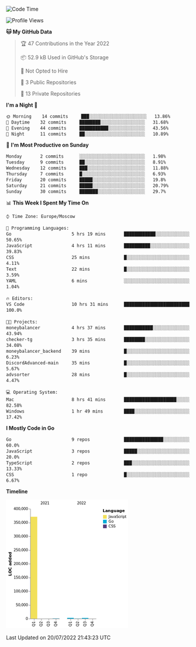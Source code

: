 <!--START_SECTION:waka-->
![Code Time](http://img.shields.io/badge/Code%20Time-391%20hrs%2011%20mins-blue)

![Profile Views](http://img.shields.io/badge/Profile%20Views-0-blue)

**🐱 My GitHub Data** 

> 🏆 47 Contributions in the Year 2022
 > 
> 📦 52.9 kB Used in GitHub's Storage 
 > 
> 🚫 Not Opted to Hire
 > 
> 📜 3 Public Repositories 
 > 
> 🔑 13 Private Repositories  
 > 
**I'm a Night 🦉** 

```text
🌞 Morning    14 commits     ███░░░░░░░░░░░░░░░░░░░░░░   13.86% 
🌆 Daytime    32 commits     ████████░░░░░░░░░░░░░░░░░   31.68% 
🌃 Evening    44 commits     ███████████░░░░░░░░░░░░░░   43.56% 
🌙 Night      11 commits     ██░░░░░░░░░░░░░░░░░░░░░░░   10.89%

```
📅 **I'm Most Productive on Sunday** 

```text
Monday       2 commits      ░░░░░░░░░░░░░░░░░░░░░░░░░   1.98% 
Tuesday      9 commits      ██░░░░░░░░░░░░░░░░░░░░░░░   8.91% 
Wednesday    12 commits     ███░░░░░░░░░░░░░░░░░░░░░░   11.88% 
Thursday     7 commits      █░░░░░░░░░░░░░░░░░░░░░░░░   6.93% 
Friday       20 commits     █████░░░░░░░░░░░░░░░░░░░░   19.8% 
Saturday     21 commits     █████░░░░░░░░░░░░░░░░░░░░   20.79% 
Sunday       30 commits     ███████░░░░░░░░░░░░░░░░░░   29.7%

```


📊 **This Week I Spent My Time On** 

```text
⌚︎ Time Zone: Europe/Moscow

💬 Programming Languages: 
Go                       5 hrs 19 mins       ████████████░░░░░░░░░░░░░   50.65% 
JavaScript               4 hrs 11 mins       ██████████░░░░░░░░░░░░░░░   39.83% 
CSS                      25 mins             █░░░░░░░░░░░░░░░░░░░░░░░░   4.11% 
Text                     22 mins             █░░░░░░░░░░░░░░░░░░░░░░░░   3.59% 
YAML                     6 mins              ░░░░░░░░░░░░░░░░░░░░░░░░░   1.04%

🔥 Editors: 
VS Code                  10 hrs 31 mins      █████████████████████████   100.0%

🐱‍💻 Projects: 
moneybalancer            4 hrs 37 mins       ███████████░░░░░░░░░░░░░░   43.94% 
checker-tg               3 hrs 35 mins       ████████░░░░░░░░░░░░░░░░░   34.08% 
moneybalancer_backend    39 mins             █░░░░░░░░░░░░░░░░░░░░░░░░   6.23% 
DiscordAdvanced-main     35 mins             █░░░░░░░░░░░░░░░░░░░░░░░░   5.67% 
advsorter                28 mins             █░░░░░░░░░░░░░░░░░░░░░░░░   4.47%

💻 Operating System: 
Mac                      8 hrs 41 mins       ████████████████████░░░░░   82.58% 
Windows                  1 hr 49 mins        ████░░░░░░░░░░░░░░░░░░░░░   17.42%

```

**I Mostly Code in Go** 

```text
Go                       9 repos             ███████████████░░░░░░░░░░   60.0% 
JavaScript               3 repos             █████░░░░░░░░░░░░░░░░░░░░   20.0% 
TypeScript               2 repos             ███░░░░░░░░░░░░░░░░░░░░░░   13.33% 
CSS                      1 repo              █░░░░░░░░░░░░░░░░░░░░░░░░   6.67%

```


**Timeline**

![Chart not found](https://raw.githubusercontent.com/jeezft/jeezft/main/charts/bar_graph.png) 


 Last Updated on 20/07/2022 21:43:23 UTC
<!--END_SECTION:waka-->
